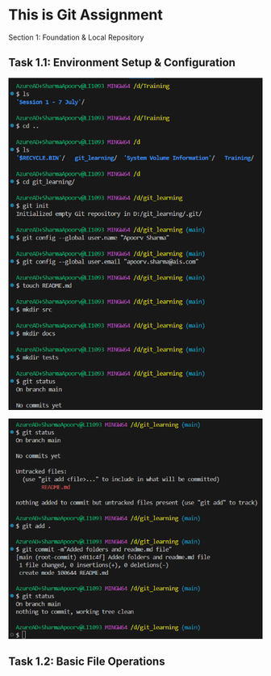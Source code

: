 # This is Git Assignment

Section 1: Foundation & Local Repository

## Task 1.1: Environment Setup & Configuration
![Setup and repo creation-1](image.png)

![Setup and repo creation-2](image-1.png)

## Task 1.2: Basic File Operations

